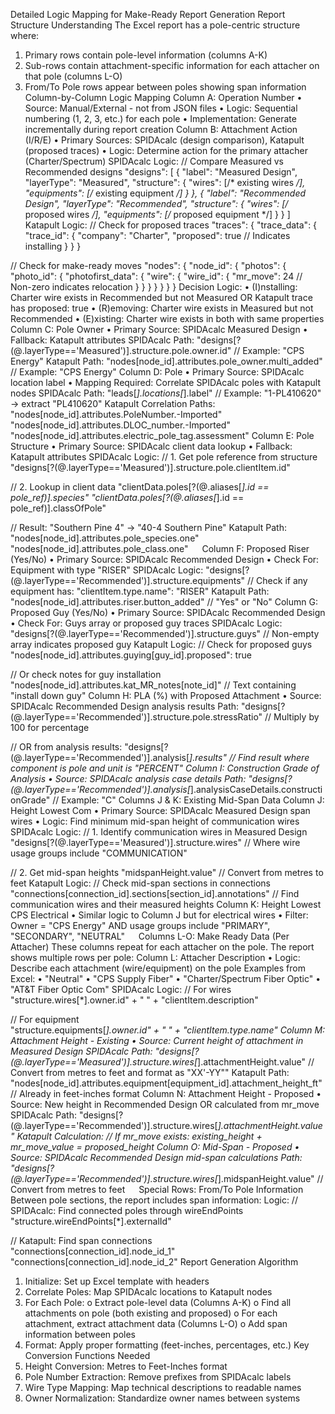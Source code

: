 Detailed Logic Mapping for Make-Ready Report Generation
Report Structure Understanding
The Excel report has a pole-centric structure where:
1.	Primary rows contain pole-level information (columns A-K)
2.	Sub-rows contain attachment-specific information for each attacher on that pole (columns L-O)
3.	From/To Pole rows appear between poles showing span information
Column-by-Column Logic Mapping
Column A: Operation Number
•	Source: Manual/External - not from JSON files
•	Logic: Sequential numbering (1, 2, 3, etc.) for each pole
•	Implementation: Generate incrementally during report creation
Column B: Attachment Action (I/R/E)
•	Primary Sources: SPIDAcalc (design comparison), Katapult (proposed traces)
•	Logic: Determine action for the primary attacher (Charter/Spectrum)
SPIDAcalc Logic:
// Compare Measured vs Recommended designs
"designs": [
  {
    "label": "Measured Design",
    "layerType": "Measured",
    "structure": {
      "wires": [/* existing wires */],
      "equipments": [/* existing equipment */]
    }
  },
  {
    "label": "Recommended Design", 
    "layerType": "Recommended",
    "structure": {
      "wires": [/* proposed wires */],
      "equipments": [/* proposed equipment */]
    }
  }
]
Katapult Logic:
// Check for proposed traces
"traces": {
  "trace_data": {
    "trace_id": {
      "company": "Charter",
      "proposed": true  // Indicates installing
    }
  }
}

// Check for make-ready moves
"nodes": {
  "node_id": {
    "photos": {
      "photo_id": {
        "photofirst_data": {
          "wire": {
            "wire_id": {
              "mr_move": 24  // Non-zero indicates relocation
            }
          }
        }
      }
    }
  }
}
Decision Logic:
•	(I)nstalling: Charter wire exists in Recommended but not Measured OR Katapult trace has proposed: true
•	(R)emoving: Charter wire exists in Measured but not Recommended
•	(E)xisting: Charter wire exists in both with same properties
Column C: Pole Owner
•	Primary Source: SPIDAcalc Measured Design
•	Fallback: Katapult attributes
SPIDAcalc Path:
"designs[?(@.layerType=='Measured')].structure.pole.owner.id"
// Example: "CPS Energy"
Katapult Path:
"nodes[node_id].attributes.pole_owner.multi_added"
// Example: "CPS Energy"
Column D: Pole
•	Primary Source: SPIDAcalc location label
•	Mapping Required: Correlate SPIDAcalc poles with Katapult nodes
SPIDAcalc Path:
"leads[*].locations[*].label"
// Example: "1-PL410620" -> extract "PL410620"
Katapult Correlation Paths:
"nodes[node_id].attributes.PoleNumber.-Imported"
"nodes[node_id].attributes.DLOC_number.-Imported"
"nodes[node_id].attributes.electric_pole_tag.assessment"
Column E: Pole Structure
•	Primary Source: SPIDAcalc client data lookup
•	Fallback: Katapult attributes
SPIDAcalc Logic:
// 1. Get pole reference from structure
"designs[?(@.layerType=='Measured')].structure.pole.clientItem.id"

// 2. Lookup in client data
"clientData.poles[?(@.aliases[*].id == pole_ref)].species"
"clientData.poles[?(@.aliases[*].id == pole_ref)].classOfPole"

// Result: "Southern Pine 4" -> "40-4 Southern Pine"
Katapult Path:
"nodes[node_id].attributes.pole_species.one"
"nodes[node_id].attributes.pole_class.one"
 
Column F: Proposed Riser (Yes/No)
•	Primary Source: SPIDAcalc Recommended Design
•	Check For: Equipment with type "RISER"
SPIDAcalc Logic:
"designs[?(@.layerType=='Recommended')].structure.equipments"
// Check if any equipment has:
"clientItem.type.name": "RISER"
Katapult Path:
"nodes[node_id].attributes.riser.button_added"
// "Yes" or "No"
Column G: Proposed Guy (Yes/No)
•	Primary Source: SPIDAcalc Recommended Design
•	Check For: Guys array or proposed guy traces
SPIDAcalc Logic:
"designs[?(@.layerType=='Recommended')].structure.guys"
// Non-empty array indicates proposed guy
Katapult Logic:
// Check for proposed guys
"nodes[node_id].attributes.guying[guy_id].proposed": true

// Or check notes for guy installation
"nodes[node_id].attributes.kat_MR_notes[note_id]"
// Text containing "install down guy"
Column H: PLA (%) with Proposed Attachment
•	Source: SPIDAcalc Recommended Design analysis results
Path:
"designs[?(@.layerType=='Recommended')].structure.pole.stressRatio"
// Multiply by 100 for percentage

// OR from analysis results:
"designs[?(@.layerType=='Recommended')].analysis[*].results"
// Find result where component is pole and unit is "PERCENT"
Column I: Construction Grade of Analysis
•	Source: SPIDAcalc analysis case details
Path:
"designs[?(@.layerType=='Recommended')].analysis[*].analysisCaseDetails.constructionGrade"
// Example: "C"
Columns J & K: Existing Mid-Span Data
Column J: Height Lowest Com
•	Primary Source: SPIDAcalc Measured Design span wires
•	Logic: Find minimum mid-span height of communication wires
SPIDAcalc Logic:
// 1. Identify communication wires in Measured Design
"designs[?(@.layerType=='Measured')].structure.wires"
// Where wire usage groups include "COMMUNICATION"

// 2. Get mid-span heights
"midspanHeight.value" // Convert from metres to feet
Katapult Logic:
// Check mid-span sections in connections
"connections[connection_id].sections[section_id].annotations"
// Find communication wires and their measured heights
Column K: Height Lowest CPS Electrical
•	Similar logic to Column J but for electrical wires
•	Filter: Owner = "CPS Energy" AND usage groups include "PRIMARY", "SECONDARY", "NEUTRAL"
 
Columns L-O: Make Ready Data (Per Attacher)
These columns repeat for each attacher on the pole. The report shows multiple rows per pole:
Column L: Attacher Description
•	Logic: Describe each attachment (wire/equipment) on the pole
Examples from Excel:
•	"Neutral"
•	"CPS Supply Fiber"
•	"Charter/Spectrum Fiber Optic"
•	"AT&T Fiber Optic Com"
SPIDAcalc Logic:
// For wires
"structure.wires[*].owner.id" + " " + "clientItem.description"

// For equipment  
"structure.equipments[*].owner.id" + " " + "clientItem.type.name"
Column M: Attachment Height - Existing
•	Source: Current height of attachment in Measured Design
SPIDAcalc Path:
"designs[?(@.layerType=='Measured')].structure.wires[*].attachmentHeight.value"
// Convert from metres to feet and format as "XX'-YY""
Katapult Path:
"nodes[node_id].attributes.equipment[equipment_id].attachment_height_ft"
// Already in feet-inches format
Column N: Attachment Height - Proposed
•	Source: New height in Recommended Design OR calculated from mr_move
SPIDAcalc Path:
"designs[?(@.layerType=='Recommended')].structure.wires[*].attachmentHeight.value"
Katapult Calculation:
// If mr_move exists:
existing_height + mr_move_value = proposed_height
Column O: Mid-Span - Proposed
•	Source: SPIDAcalc Recommended Design mid-span calculations
Path:
"designs[?(@.layerType=='Recommended')].structure.wires[*].midspanHeight.value"
// Convert from metres to feet
 
Special Rows: From/To Pole Information
Between pole sections, the report includes span information:
Logic:
// SPIDAcalc: Find connected poles through wireEndPoints
"structure.wireEndPoints[*].externalId"

// Katapult: Find span connections  
"connections[connection_id].node_id_1" 
"connections[connection_id].node_id_2"
Report Generation Algorithm
1.	Initialize: Set up Excel template with headers
2.	Correlate Poles: Map SPIDAcalc locations to Katapult nodes
3.	For Each Pole: 
o	Extract pole-level data (Columns A-K)
o	Find all attachments on pole (both existing and proposed)
o	For each attachment, extract attachment data (Columns L-O)
o	Add span information between poles
4.	Format: Apply proper formatting (feet-inches, percentages, etc.)
Key Conversion Functions Needed
1.	Height Conversion: Metres to Feet-Inches format
2.	Pole Number Extraction: Remove prefixes from SPIDAcalc labels
3.	Wire Type Mapping: Map technical descriptions to readable names
4.	Owner Normalization: Standardize owner names between systems

